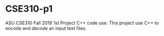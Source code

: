 # CSE310-p1
ASU CSE310 Fall 2019 1st Project C++ code use.
This project use C++ to encode and decode an input text files.
